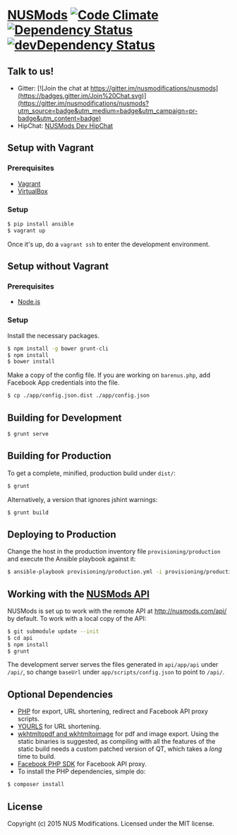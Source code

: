 # [NUSMods](http://nusmods.com) [![Code Climate](http://img.shields.io/codeclimate/github/nusmodifications/nusmods.svg)](https://codeclimate.com/github/nusmodifications/nusmods) [![Dependency Status](http://img.shields.io/david/nusmodifications/nusmods.svg)](https://david-dm.org/nusmodifications/nusmods) [![devDependency Status](http://img.shields.io/david/dev/nusmodifications/nusmods.svg)](https://david-dm.org/nusmodifications/nusmods#info=devDependencies)

## Talk to us!

- Gitter: [![Join the chat at https://gitter.im/nusmodifications/nusmods](https://badges.gitter.im/Join%20Chat.svg)](https://gitter.im/nusmodifications/nusmods?utm_source=badge&utm_medium=badge&utm_campaign=pr-badge&utm_content=badge)
- HipChat: [NUSMods Dev HipChat](https://www.hipchat.com/g3JuQhjNj)

## Setup with Vagrant

### Prerequisites

- [Vagrant](http://www.vagrantup.com/)
- [VirtualBox](https://www.virtualbox.org/)

### Setup

```bash
$ pip install ansible
$ vagrant up
```

Once it's up, do a `vagrant ssh` to enter the development environment.

## Setup without Vagrant

### Prerequisites

- [Node.js](http://nodejs.org)

### Setup

Install the necessary packages.
```bash
$ npm install -g bower grunt-cli
$ npm install
$ bower install
```

Make a copy of the config file. If you are working on `barenus.php`, add Facebook App credentials into the file.
```bash
$ cp ./app/config.json.dist ./app/config.json
```

## Building for Development

```bash
$ grunt serve
```

## Building for Production

To get a complete, minified, production build under `dist/`:

```bash
$ grunt
```

Alternatively, a version that ignores jshint warnings:

```bash
$ grunt build
```

## Deploying to Production

Change the host in the production inventory file `provisioning/production` and
execute the Ansible playbook against it:

```bash
$ ansible-playbook provisioning/production.yml -i provisioning/production
```

## Working with the [NUSMods API](https://github.com/nusmodifications/nusmods-api)

NUSMods is set up to work with the remote API at http://nusmods.com/api/ by
default. To work with a local copy of the API:

```bash
$ git submodule update --init
$ cd api
$ npm install
$ grunt
```

The development server serves the files generated in `api/app/api` under
`/api/`, so change `baseUrl` under `app/scripts/config.json` to point to
`/api/`.

## Optional Dependencies

- [PHP](http://www.php.net) for export, URL shortening, redirect and Facebook API proxy scripts.
- [YOURLS](http://yourls.org/) for URL shortening.
- [wkhtmltopdf and wkhtmltoimage](http://wkhtmltopdf.org/) for pdf
  and image export. Using the static binaries is suggested, as compiling with
  all the features of the static build needs a custom patched version of QT,
  which takes a *long* time to build.
- [Facebook PHP SDK](https://github.com/facebook/facebook-php-sdk-v4) for Facebook API proxy.
- To install the PHP dependencies, simple do:
```bash
$ composer install
```

## License

Copyright (c) 2015 NUS Modifications. Licensed under the MIT license.
